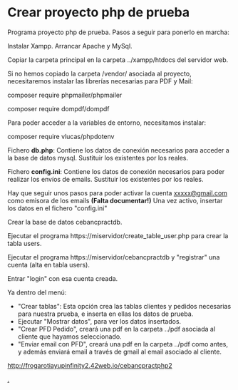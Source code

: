 # Crear proyecto php de prueba

Programa proyecto php de prueba.
Pasos a seguir para ponerlo en marcha:

Instalar Xampp.
Arrancar Apache y MySql.

Copiar la carpeta principal en la carpeta ../xampp/htdocs del servidor web.

Si no hemos copiado la carpeta /vendor/ asociada al proyecto, necesitaremos instalar las librerías necesarias para PDF y Mail:

composer require phpmailer/phpmailer

composer require dompdf/dompdf

Para poder acceder a la variables de entorno, necesitamos instalar:

composer require vlucas/phpdotenv

Fichero __db.php__:
Contiene los datos de conexión necesarios para acceder a la base de datos mysql.
Sustituir los existentes por los reales.

Fichero __config.ini__:
Contiene los datos de conexión necesarios para poder realizar los envíos de emails.
Sustituir los existentes por los reales.

Hay que seguir unos pasos para poder activar la cuenta xxxxx@gmail.com como emisora de los emails __(Falta documentar!)__
Una vez activo, insertar los datos en el fichero "config.ini"

Crear la base de datos cebancpractdb.

Ejecutar el programa https://miservidor/create_table_user.php para crear la tabla users.

Ejecutar el programa https://miservidor/cebancpractdb y "registrar" una cuenta (alta en tabla users).

Entrar "login" con esa cuenta creada.

Ya dentro del menú: 
+ "Crear tablas": Esta opción crea las tablas clientes y pedidos necesarias para nuestra prueba, e inserta en ellas los datos de prueba.
+ Ejecutar "Mostrar datos", para ver los datos insertados.
+ "Crear PFD Pedido", creará una pdf en la carpeta ../pdf asociada al cliente que hayamos seleccionado.
+ "Enviar email con PFD", creará una pdf en la carpeta ../pdf como antes, y además enviará email a través de gmail al email asociado al cliente.

http://frogarotiayupinfinity2.42web.io/cebancpractphp2

[.](https://markdown-it.github.io/)


